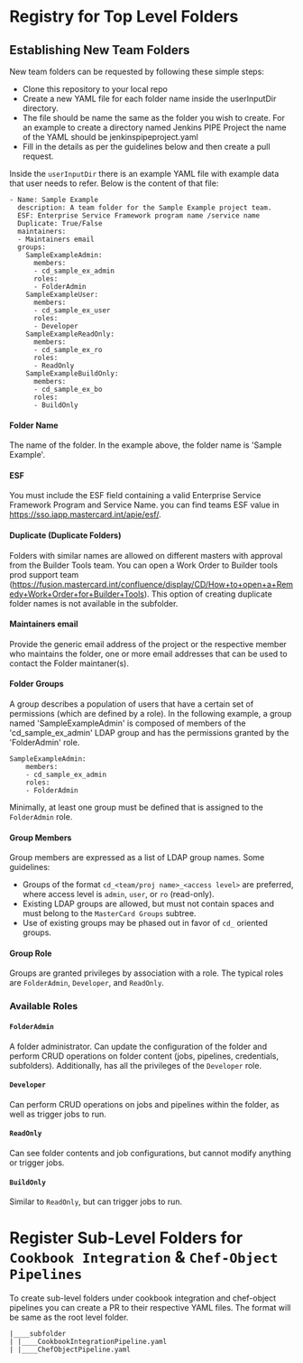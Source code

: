 # Registry for Top Level Folders

## Establishing New Team Folders

New team folders can be requested by following these simple steps:

- Clone this repository to your local repo
- Create a new YAML file for each folder name inside the userInputDir directory.
- The file should be name the same as the folder you wish to create. For an example to create a directory named Jenkins PIPE Project the name of the YAML should be jenkinspipeproject.yaml
- Fill in the details as per the guidelines below and then create a pull request.

Inside the `userInputDir` there is an example YAML file with example data that user needs to refer. Below is the content of that file:

```
- Name: Sample Example
  description: A team folder for the Sample Example project team.
  ESF: Enterprise Service Framework program name /service name
  Duplicate: True/False
  maintainers:
  - Maintainers email
  groups:
    SampleExampleAdmin:
      members:
      - cd_sample_ex_admin
      roles:
      - FolderAdmin
    SampleExampleUser:
      members:
      - cd_sample_ex_user
      roles:
      - Developer
    SampleExampleReadOnly:
      members:
      - cd_sample_ex_ro
      roles:
      - ReadOnly
    SampleExampleBuildOnly:
      members:
      - cd_sample_ex_bo
      roles:
      - BuildOnly
```
#### Folder Name

The name of the folder. In the example above, the folder name is 'Sample Example'.

#### ESF 

You must include the ESF field containing a valid Enterprise Service Framework Program and Service Name. you can find teams ESF value in https://sso.iapp.mastercard.int/apie/esf/.

#### Duplicate (Duplicate Folders)

Folders with similar names are allowed on different masters with approval from the Builder Tools team.
You can open a Work Order to Builder tools prod support team (https://fusion.mastercard.int/confluence/display/CD/How+to+open+a+Remedy+Work+Order+for+Builder+Tools).
This option of creating duplicate folder names is not available in the subfolder.

#### Maintainers email

Provide the generic email address of the project or the respective member who maintains the folder, 
one or more email addresses that can be used to contact the Folder maintaner(s).

#### Folder Groups

A group describes a population of users that have a certain set of permissions (which are defined
by a role). In the following example, a group named 'SampleExampleAdmin' is composed of members of
the 'cd_sample_ex_admin' LDAP group and has the permissions granted by the 'FolderAdmin' role.

```
SampleExampleAdmin:
    members:
    - cd_sample_ex_admin
    roles:
    - FolderAdmin
```

Minimally, at least one group must be defined that is assigned to the `FolderAdmin` role.

#### Group Members

Group members are expressed as a list of LDAP group names. Some guidelines:

- Groups of the format `cd_<team/proj name>_<access level>` are preferred, where access level is
  `admin`, `user`, or `ro` (read-only).
- Existing LDAP groups are allowed, but must not contain spaces and must belong to the 
  `MasterCard Groups` subtree.
- Use of existing groups may be phased out in favor of `cd_` oriented groups.

#### Group Role

Groups are granted privileges by association with a role. The typical roles are `FolderAdmin`,
`Developer`, and `ReadOnly`.

### Available Roles

#### `FolderAdmin`

A folder administrator. Can update the configuration of the folder and perform CRUD operations
on folder content (jobs, pipelines, credentials, subfolders). Additionally, has all the privileges
of the `Developer` role.

#### `Developer`

Can perform CRUD operations on jobs and pipelines within the folder, as well as trigger jobs to run.

#### `ReadOnly`

Can see folder contents and job configurations, but cannot modify anything or trigger jobs.

#### `BuildOnly`

Similar to `ReadOnly`, but can trigger jobs to run.

# Register Sub-Level Folders for `Cookbook Integration` & `Chef-Object Pipelines`

To create sub-level folders under cookbook integration and chef-object pipelines you can create a PR to their respective YAML files. The format will be same as the root level folder. 

```
|____subfolder
| |____CookbookIntegrationPipeline.yaml
| |____ChefObjectPipeline.yaml
```
